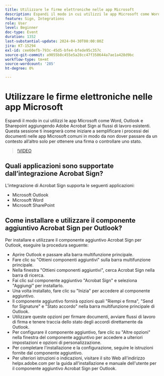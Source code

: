 ```yaml
---
title: Utilizzare le firme elettroniche nelle app Microsoft
description: Espandi il modo in cui utilizzi le app Microsoft come Word, Outlook e Sharepoint aggiungendo Adobe Acrobat Sign ai flussi di lavoro esistenti.
feature: Sign, Integrations
role: User
level: Beginner
doc-type: Event
duration: 1352
last-substantial-update: 2024-04-30T00:00:00Z
jira: KT-15294
exl-id: cee60efb-793c-45d5-bfe4-bfede95c357c
source-git-commit: a9055b8c455e5a28cc47f350644a7ae1a428d9bc
workflow-type: tm+mt
source-wordcount: '285'
ht-degree: 0%

---
```


# Utilizzare le firme elettroniche nelle app Microsoft

Espandi il modo in cui utilizzi le app Microsoft come Word, Outlook e Sharepoint aggiungendo Adobe Acrobat Sign ai flussi di lavoro esistenti. Questa sessione ti insegnerà come iniziare a semplificare i processi dei documenti nelle app Microsoft comuni in modo da non dover passare da un contesto all’altro solo per ottenere una firma o controllare uno stato.

>[!VIDEO](https://video.tv.adobe.com/v/3455058/?learn=on&captions=ita)

## Quali applicazioni sono supportate dall’integrazione Acrobat Sign?

L’integrazione di Acrobat Sign supporta le seguenti applicazioni:

* Microsoft Outlook
* Microsoft Word
* Microsoft SharePoint

## Come installare e utilizzare il componente aggiuntivo Acrobat Sign per Outlook?

Per installare e utilizzare il componente aggiuntivo Acrobat Sign per Outlook, eseguire la procedura seguente:

* Aprire Outlook e passare alla barra multifunzione principale.
* Fare clic su &quot;Ottieni componenti aggiuntivi&quot; sulla barra multifunzione principale.
* Nella finestra &quot;Ottieni componenti aggiuntivi&quot;, cerca Acrobat Sign nella barra di ricerca.
* Fai clic sul componente aggiuntivo &quot;Acrobat Sign&quot; e seleziona &quot;Aggiungi&quot; per installarlo.
* Una volta installato, fare clic su &quot;Inizia&quot; per accedere al componente aggiuntivo.
* Il componente aggiuntivo fornirà opzioni quali &quot;Riempi e firma&quot;, &quot;Send for Signature&quot; e &quot;Stato accordo&quot; nella barra multifunzione principale di Outlook.
* Utilizzare queste opzioni per firmare documenti, avviare flussi di lavoro di firma e tenere traccia dello stato degli accordi direttamente da Outlook.
* Per configurare il componente aggiuntivo, fare clic su &quot;Altre opzioni&quot; nella finestra del componente aggiuntivo per accedere a ulteriori impostazioni e opzioni di personalizzazione.
* Per completare l&#39;installazione e la configurazione, seguire le istruzioni fornite dal componente aggiuntivo.
* Per ulteriori istruzioni o indicazioni, visitare il sito Web all&#39;indirizzo helpx.adobe.com per la guida all&#39;installazione e manuale dell&#39;utente per il componente aggiuntivo Acrobat Sign per Outlook.
